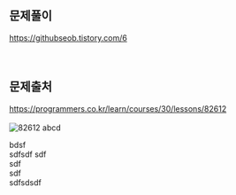 ## 문제풀이      
https://githubseob.tistory.com/6  
</br>
</br>
## 문제출처
https://programmers.co.kr/learn/courses/30/lessons/82612  
</br>
![82612](https://user-images.githubusercontent.com/83795383/128044707-9e6fc96b-8d95-47da-a3ee-2b52130ab931.jpg)
abcd

bdsf    
sdfsdf sdf       
 sdf        
 sdf   
 sdfsdsdf
